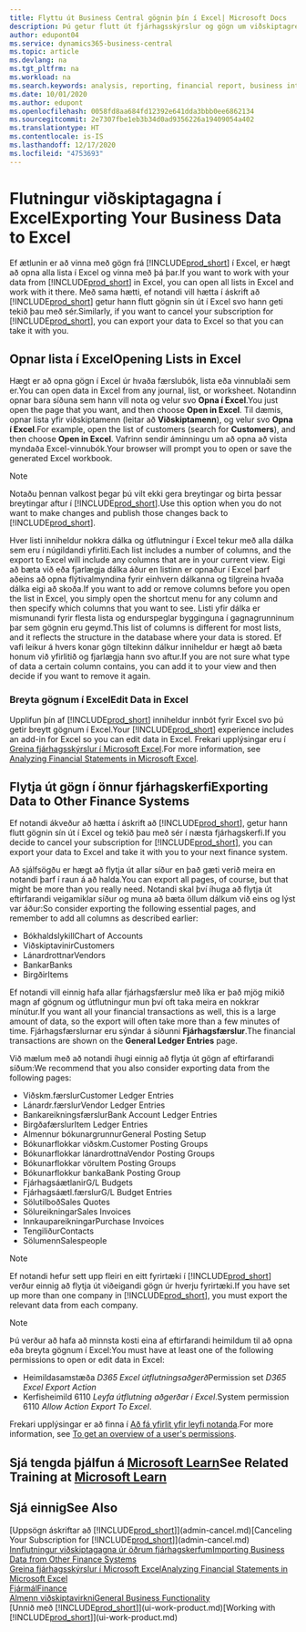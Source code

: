 ```yaml
---
title: Flyttu út Business Central gögnin þín í Excel| Microsoft Docs
description: Þú getur flutt út fjárhagsskýrslur og gögn um viðskiptagreind frá Business Central yfir í Excel, eða opnað gögnin í Excel.
author: edupont04
ms.service: dynamics365-business-central
ms.topic: article
ms.devlang: na
ms.tgt_pltfrm: na
ms.workload: na
ms.search.keywords: analysis, reporting, financial report, business intelligence, BI, Excel
ms.date: 10/01/2020
ms.author: edupont
ms.openlocfilehash: 0058fd8aa684fd12392e641dda3bbb0ee6862134
ms.sourcegitcommit: 2e7307fbe1eb3b34d0ad9356226a19409054a402
ms.translationtype: HT
ms.contentlocale: is-IS
ms.lasthandoff: 12/17/2020
ms.locfileid: "4753693"
---
```

# <a name="exporting-your-business-data-to-excel"></a><span data-ttu-id="05e4e-103">Flutningur viðskiptagagna í Excel</span><span class="sxs-lookup"><span data-stu-id="05e4e-103">Exporting Your Business Data to Excel</span></span>
<span data-ttu-id="05e4e-104">Ef ætlunin er að vinna með gögn frá [!INCLUDE[prod_short](includes/prod_short.md)] í Excel, er hægt að opna alla lista í Excel og vinna með þá þar.</span><span class="sxs-lookup"><span data-stu-id="05e4e-104">If you want to work with your data from [!INCLUDE[prod_short](includes/prod_short.md)] in Excel, you can open all lists in Excel and work with it there.</span></span> <span data-ttu-id="05e4e-105">Með sama hætti, ef notandi vill hætta í áskrift að [!INCLUDE[prod_short](includes/prod_short.md)] getur hann flutt gögnin sín út í Excel svo hann geti tekið þau með sér.</span><span class="sxs-lookup"><span data-stu-id="05e4e-105">Similarly, if you want to cancel your subscription for [!INCLUDE[prod_short](includes/prod_short.md)], you can export your data to Excel so that you can take it with you.</span></span>

## <a name="opening-lists-in-excel"></a><span data-ttu-id="05e4e-106">Opnar lista í Excel</span><span class="sxs-lookup"><span data-stu-id="05e4e-106">Opening Lists in Excel</span></span>
<span data-ttu-id="05e4e-107">Hægt er að opna gögn í Excel úr hvaða færslubók, lista eða vinnublaði sem er.</span><span class="sxs-lookup"><span data-stu-id="05e4e-107">You can open data in Excel from any journal, list, or worksheet.</span></span> <span data-ttu-id="05e4e-108">Notandinn opnar bara síðuna sem hann vill nota og velur svo **Opna í Excel**.</span><span class="sxs-lookup"><span data-stu-id="05e4e-108">You just open the page that you want, and then choose **Open in Excel**.</span></span> <span data-ttu-id="05e4e-109">Til dæmis, opnar lista yfir viðskiptamenn (leitar að **Viðskiptamenn**), og velur svo **Opna í Excel**.</span><span class="sxs-lookup"><span data-stu-id="05e4e-109">For example, open the list of customers (search for **Customers**), and then choose **Open in Excel**.</span></span> <span data-ttu-id="05e4e-110">Vafrinn sendir áminningu um að opna að vista myndaða Excel-vinnubók.</span><span class="sxs-lookup"><span data-stu-id="05e4e-110">Your browser will prompt you to open or save the generated Excel workbook.</span></span>  

> [!NOTE]
> <span data-ttu-id="05e4e-111">Notaðu þennan valkost þegar þú vilt ekki gera breytingar og birta þessar breytingar aftur í [!INCLUDE[prod_short](includes/prod_short.md)].</span><span class="sxs-lookup"><span data-stu-id="05e4e-111">Use this option when you do not want to make changes and publish those changes back to [!INCLUDE[prod_short](includes/prod_short.md)].</span></span>  

<span data-ttu-id="05e4e-112">Hver listi inniheldur nokkra dálka og útflutningur í Excel tekur með alla dálka sem eru í núgildandi yfirliti.</span><span class="sxs-lookup"><span data-stu-id="05e4e-112">Each list includes a number of columns, and the export to Excel will include any columns that are in your current view.</span></span> <span data-ttu-id="05e4e-113">Eigi að bæta við eða fjarlægja dálka áður en listinn er opnaður í Excel þarf aðeins að opna flýtivalmyndina fyrir einhvern dálkanna og tilgreina hvaða dálka eigi að skoða.</span><span class="sxs-lookup"><span data-stu-id="05e4e-113">If you want to add or remove columns before you open the list in Excel, you simply open the shortcut menu for any column and then specify which columns that you want to see.</span></span> <span data-ttu-id="05e4e-114">Listi yfir dálka er mismunandi fyrir flesta lista og endurspeglar bygginguna í gagnagrunninum þar sem gögnin eru geymd.</span><span class="sxs-lookup"><span data-stu-id="05e4e-114">This list of columns is different for most lists, and it reflects the structure in the database where your data is stored.</span></span> <span data-ttu-id="05e4e-115">Ef vafi leikur á hvers konar gögn tiltekinn dálkur inniheldur er hægt að bæta honum við yfirlitið og fjarlægja hann svo aftur.</span><span class="sxs-lookup"><span data-stu-id="05e4e-115">If you are not sure what type of data a certain column contains, you can add it to your view and then decide if you want to remove it again.</span></span>  

### <a name="edit-data-in-excel"></a><span data-ttu-id="05e4e-116">Breyta gögnum í Excel</span><span class="sxs-lookup"><span data-stu-id="05e4e-116">Edit Data in Excel</span></span>
<span data-ttu-id="05e4e-117">Upplifun þín af [!INCLUDE[prod_short](includes/prod_short.md)] inniheldur innbót fyrir Excel svo þú getir breytt gögnum í Excel.</span><span class="sxs-lookup"><span data-stu-id="05e4e-117">Your [!INCLUDE[prod_short](includes/prod_short.md)] experience includes an add-in for Excel so you can edit data in Excel.</span></span> <span data-ttu-id="05e4e-118">Frekari upplýsingar eru í [Greina fjárhagsskýrslur í Microsoft Excel](finance-analyze-excel.md).</span><span class="sxs-lookup"><span data-stu-id="05e4e-118">For more information, see [Analyzing Financial Statements in Microsoft Excel](finance-analyze-excel.md).</span></span>  

## <a name="exporting-data-to-other-finance-systems"></a><span data-ttu-id="05e4e-119">Flytja út gögn í önnur fjárhagskerfi</span><span class="sxs-lookup"><span data-stu-id="05e4e-119">Exporting Data to Other Finance Systems</span></span>
<span data-ttu-id="05e4e-120">Ef notandi ákveður að hætta í áskrift að [!INCLUDE[prod_short](includes/prod_short.md)], getur hann flutt gögnin sín út í Excel og tekið þau með sér í næsta fjárhagskerfi.</span><span class="sxs-lookup"><span data-stu-id="05e4e-120">If you decide to cancel your subscription for [!INCLUDE[prod_short](includes/prod_short.md)], you can export your data to Excel and take it with you to your next finance system.</span></span>  

<span data-ttu-id="05e4e-121">Að sjálfsögðu er hægt að flytja út allar síður en það gæti verið meira en notandi þarf í raun á að halda.</span><span class="sxs-lookup"><span data-stu-id="05e4e-121">You can export all pages, of course, but that might be more than you really need.</span></span> <span data-ttu-id="05e4e-122">Notandi skal því íhuga að flytja út eftirfarandi veigamiklar síður og muna að bæta öllum dálkum við eins og lýst var áður:</span><span class="sxs-lookup"><span data-stu-id="05e4e-122">So consider exporting the following essential pages, and remember to add all columns as described earlier:</span></span>  

* <span data-ttu-id="05e4e-123">Bókhaldslykill</span><span class="sxs-lookup"><span data-stu-id="05e4e-123">Chart of Accounts</span></span>  
* <span data-ttu-id="05e4e-124">Viðskiptavinir</span><span class="sxs-lookup"><span data-stu-id="05e4e-124">Customers</span></span>  
* <span data-ttu-id="05e4e-125">Lánardrottnar</span><span class="sxs-lookup"><span data-stu-id="05e4e-125">Vendors</span></span>  
* <span data-ttu-id="05e4e-126">Bankar</span><span class="sxs-lookup"><span data-stu-id="05e4e-126">Banks</span></span>  
* <span data-ttu-id="05e4e-127">Birgðir</span><span class="sxs-lookup"><span data-stu-id="05e4e-127">Items</span></span>  

<span data-ttu-id="05e4e-128">Ef notandi vill einnig hafa allar fjárhagsfærslur með líka er það mjög mikið magn af gögnum og útflutningur mun því oft taka meira en nokkrar mínútur.</span><span class="sxs-lookup"><span data-stu-id="05e4e-128">If you want all your financial transactions as well, this is a large amount of data, so the export will often take more than a few minutes of time.</span></span> <span data-ttu-id="05e4e-129">Fjárhagsfærslurnar eru sýndar á síðunni **Fjárhagsfærslur**.</span><span class="sxs-lookup"><span data-stu-id="05e4e-129">The financial transactions are shown on the **General Ledger Entries** page.</span></span>  

<span data-ttu-id="05e4e-130">Við mælum með að notandi íhugi einnig að flytja út gögn af eftirfarandi síðum:</span><span class="sxs-lookup"><span data-stu-id="05e4e-130">We recommend that you also consider exporting data from the following pages:</span></span>  

* <span data-ttu-id="05e4e-131">Viðskm.færslur</span><span class="sxs-lookup"><span data-stu-id="05e4e-131">Customer Ledger Entries</span></span>  
* <span data-ttu-id="05e4e-132">Lánardr.færslur</span><span class="sxs-lookup"><span data-stu-id="05e4e-132">Vendor Ledger Entries</span></span>  
* <span data-ttu-id="05e4e-133">Bankareikningsfærslur</span><span class="sxs-lookup"><span data-stu-id="05e4e-133">Bank Account Ledger Entries</span></span>  
* <span data-ttu-id="05e4e-134">Birgðafærslur</span><span class="sxs-lookup"><span data-stu-id="05e4e-134">Item Ledger Entries</span></span>  
* <span data-ttu-id="05e4e-135">Almennur bókunargrunnur</span><span class="sxs-lookup"><span data-stu-id="05e4e-135">General Posting Setup</span></span>  
* <span data-ttu-id="05e4e-136">Bókunarflokkar viðskm.</span><span class="sxs-lookup"><span data-stu-id="05e4e-136">Customer Posting Groups</span></span>  
* <span data-ttu-id="05e4e-137">Bókunarflokkar lánardrottna</span><span class="sxs-lookup"><span data-stu-id="05e4e-137">Vendor Posting Groups</span></span>  
* <span data-ttu-id="05e4e-138">Bókunarflokkar vöru</span><span class="sxs-lookup"><span data-stu-id="05e4e-138">Item Posting Groups</span></span>  
* <span data-ttu-id="05e4e-139">Bókunarflokkur banka</span><span class="sxs-lookup"><span data-stu-id="05e4e-139">Bank Posting Group</span></span>  
* <span data-ttu-id="05e4e-140">Fjárhagsáætlanir</span><span class="sxs-lookup"><span data-stu-id="05e4e-140">G/L Budgets</span></span>  
* <span data-ttu-id="05e4e-141">Fjárhagsáætl.færslur</span><span class="sxs-lookup"><span data-stu-id="05e4e-141">G/L Budget Entries</span></span>  
* <span data-ttu-id="05e4e-142">Sölutilboð</span><span class="sxs-lookup"><span data-stu-id="05e4e-142">Sales Quotes</span></span>  
* <span data-ttu-id="05e4e-143">Sölureikningar</span><span class="sxs-lookup"><span data-stu-id="05e4e-143">Sales Invoices</span></span>  
* <span data-ttu-id="05e4e-144">Innkaupareikningar</span><span class="sxs-lookup"><span data-stu-id="05e4e-144">Purchase Invoices</span></span>  
* <span data-ttu-id="05e4e-145">Tengiliður</span><span class="sxs-lookup"><span data-stu-id="05e4e-145">Contacts</span></span>  
* <span data-ttu-id="05e4e-146">Sölumenn</span><span class="sxs-lookup"><span data-stu-id="05e4e-146">Salespeople</span></span>  

> [!NOTE]  
> <span data-ttu-id="05e4e-147">Ef notandi hefur sett upp fleiri en eitt fyrirtæki í [!INCLUDE[prod_short](includes/prod_short.md)] verður einnig að flytja út viðeigandi gögn úr hverju fyrirtæki.</span><span class="sxs-lookup"><span data-stu-id="05e4e-147">If you have set up more than one company in [!INCLUDE[prod_short](includes/prod_short.md)], you must export the relevant data from each company.</span></span>

> [!NOTE]
> <span data-ttu-id="05e4e-148">Þú verður að hafa að minnsta kosti eina af eftirfarandi heimildum til að opna eða breyta gögnum í Excel:</span><span class="sxs-lookup"><span data-stu-id="05e4e-148">You must have at least one of the following permissions to open or edit data in Excel:</span></span>
>    - <span data-ttu-id="05e4e-149">Heimildasamstæða *D365 Excel útflutningsaðgerð*</span><span class="sxs-lookup"><span data-stu-id="05e4e-149">Permission set *D365 Excel Export Action*</span></span>  
>    - <span data-ttu-id="05e4e-150">Kerfisheimild 6110 *Leyfa útflutning aðgerðar í Excel*.</span><span class="sxs-lookup"><span data-stu-id="05e4e-150">System permission 6110 *Allow Action Export To Excel*.</span></span>  

<span data-ttu-id="05e4e-151">Frekari upplýsingar er að finna í [Að fá yfirlit yfir leyfi notanda](ui-define-granular-permissions.md#to-get-an-overview-of-a-users-permissions).</span><span class="sxs-lookup"><span data-stu-id="05e4e-151">For more information, see [To get an overview of a user's permissions](ui-define-granular-permissions.md#to-get-an-overview-of-a-users-permissions).</span></span>

## <a name="see-related-training-at-microsoft-learn"></a><span data-ttu-id="05e4e-152">Sjá tengda þjálfun á [Microsoft Learn](/learn/modules/configure-powerbi-excel-dynamics-365-business-central/index)</span><span class="sxs-lookup"><span data-stu-id="05e4e-152">See Related Training at [Microsoft Learn](/learn/modules/configure-powerbi-excel-dynamics-365-business-central/index)</span></span>

## <a name="see-also"></a><span data-ttu-id="05e4e-153">Sjá einnig</span><span class="sxs-lookup"><span data-stu-id="05e4e-153">See Also</span></span>
<span data-ttu-id="05e4e-154">[Uppsögn áskriftar að [!INCLUDE[prod_short](includes/prod_short.md)]](admin-cancel.md)</span><span class="sxs-lookup"><span data-stu-id="05e4e-154">[Canceling Your Subscription for [!INCLUDE[prod_short](includes/prod_short.md)]](admin-cancel.md)</span></span>  
[<span data-ttu-id="05e4e-155">Innflutningur viðskiptagagna úr öðrum fjárhagskerfum</span><span class="sxs-lookup"><span data-stu-id="05e4e-155">Importing Business Data from Other Finance Systems</span></span>](across-import-data-configuration-packages.md)  
[<span data-ttu-id="05e4e-156">Greina fjárhagsskýrslur í Microsoft Excel</span><span class="sxs-lookup"><span data-stu-id="05e4e-156">Analyzing Financial Statements in Microsoft Excel</span></span>](finance-analyze-excel.md)  
[<span data-ttu-id="05e4e-157">Fjármál</span><span class="sxs-lookup"><span data-stu-id="05e4e-157">Finance</span></span>](finance.md)  
[<span data-ttu-id="05e4e-158">Almenn viðskiptavirkni</span><span class="sxs-lookup"><span data-stu-id="05e4e-158">General Business Functionality</span></span>](ui-across-business-areas.md)  
<span data-ttu-id="05e4e-159">[Unnið með [!INCLUDE[prod_short](includes/prod_short.md)]](ui-work-product.md)</span><span class="sxs-lookup"><span data-stu-id="05e4e-159">[Working with [!INCLUDE[prod_short](includes/prod_short.md)]](ui-work-product.md)</span></span>  

